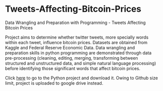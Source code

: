 # Tweets-Affecting-Bitcoin-Prices
Data Wrangling and Preparation with Programming - Tweets Affecting Bitcoin Prices

Project aims to determine whether twitter tweets, more specially words within each tweet, influence bitcoin prices. Datasets are obtained from Kaggle and Federal Reserve Economic Data. Data wrangling and preparation skills in python programming are demonstrated through data pre-processing (cleaning, editing, merging, transforming between structured and unstructured data, and simple natural language processing) before identifying those significant words that affect bitcoin prices.

Click [here](https://drive.google.com/drive/folders/1a1phKW5u2E70kRPEufCCluQaegW14FVO?usp=sharing) to go to the Python project and download it. Owing to Github size limit, project is uploaded to google drive instead.

